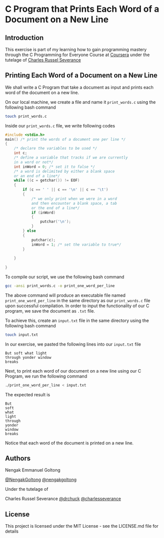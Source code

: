 # C Program that Prints Each Word of a Document on a New Line

## Introduction
This exercise is part of my learning how to gain programming mastery through the C Programming for Everyone Course at [Coursera](https://www.coursera.org/) under the tutelage of [Charles Russel Severance](http://www.dr-chuck.com/)

## Printing Each Word of a Document on a New Line
We shall write a C Program that take a document as input and prints each word of the document on a new line.

On our local machine, we create a file and name it `print_words.c` using the following bash command
```bash
touch print_words.c
```
Inside our `print_words.c` file, we write following codes
```C
#include <stdio.h>
main() /* print the words of a document one per line */
{
    /* declare the variables to be used */
    int c;
    /* define a variable that tracks if we are currently
    in a word or not*/
    int inWord = 0; /* set it to false */
    /* a word is delimited by either a blank space
    or an end of a line*/
    while ((c = getchar()) != EOF)
    {
        if (c == ' ' || c == '\n' || c == '\t')
        {
            /* we only print when we were in a word
            and then encounter a blank space, a tab
            or the end of a line*/
            if (inWord)
            {
                putchar('\n');
            }
        } else
        {
            putchar(c);
            inWord = 1; /* set the variable to true*/
        }
        
    }
    
}
```

To compile our script, we use the following bash command
```bash
gcc -ansi print_words.c -o print_one_word_per_line
```
The above command will produce an executable file named `print_one_word_per_line` in the same directory as our `print_words.c` file upon successful compilation. In order to input the functionality of our C program, we save the document as `.txt` file.

To achieve this, create an `input.txt` file in the same directory using the following bash command
```bash
touch input.txt
```

In our exercise, we pasted the following lines into our `input.txt` file
```
But soft what light
through yonder window
breaks
```

Next, to print each word of our document on a new line using our C Program, we run the following command
```bash
./print_one_word_per_line < input.txt
```
The expected result is 
```
But
soft
what
light
through
yonder
window
breaks
```

Notice that each word of the document is printed on a new line.

## Authors
Nengak Emmanuel Goltong 

[@NengakGoltong](https://twitter.com/nengakgoltong) 
[@nengakgoltong](https://www.linkedin.com/in/nengak-goltong-81009b200)

Under the tutelage of 

Charles Russel Severance
[@drchuck](https://twitter.com/drchuck)
[@charlesseverance](https://www.linkedin.com/in/charlesseverance)

## License
This project is licensed under the MIT License - see the LICENSE.md file for details